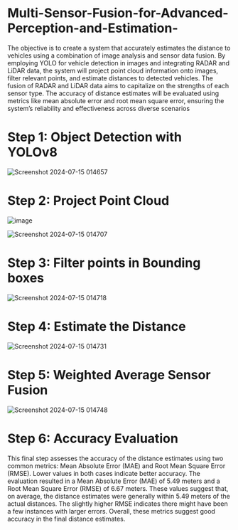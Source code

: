 # Multi-Sensor-Fusion-for-Advanced-Perception-and-Estimation-
The objective is to create a system that accurately estimates the distance to vehicles using a combination of image analysis and sensor data fusion. By employing YOLO for vehicle detection in images and integrating RADAR and LiDAR data, the system will project point cloud information onto images, filter relevant points, and estimate distances to detected vehicles. The fusion of RADAR and LiDAR data aims to capitalize on the strengths of each sensor type. The accuracy of distance estimates will be evaluated using metrics like mean absolute error and root mean square error, ensuring the system’s reliability and effectiveness across diverse scenarios


# **Step 1: Object Detection with YOLOv8** #

![Screenshot 2024-07-15 014657](https://github.com/user-attachments/assets/b270d9a8-f3f1-4377-8e71-12a65df098e0)




# **Step 2: Project Point Cloud** #

![image](https://github.com/user-attachments/assets/f1911f40-db16-4ceb-a6bc-85941594129e)



![Screenshot 2024-07-15 014707](https://github.com/user-attachments/assets/8951ddf4-ace9-49df-96f1-821deecae933)








# **Step 3: Filter points in Bounding boxes** #





![Screenshot 2024-07-15 014718](https://github.com/user-attachments/assets/84e31a04-3d9d-4df0-9cd3-23b64d61c217)







# **Step 4: Estimate the Distance** #





![Screenshot 2024-07-15 014731](https://github.com/user-attachments/assets/6a72fe80-ae00-46e9-add5-d7b911d9099c)







# **Step 5: Weighted Average Sensor Fusion** #




![Screenshot 2024-07-15 014748](https://github.com/user-attachments/assets/df07ea7d-9acb-4b3e-b98e-ce08ad0465e8)



# **Step 6: Accuracy Evaluation** #

 This final step assesses the accuracy of the distance estimates using two common metrics:
 Mean Absolute Error (MAE) and Root Mean Square Error (RMSE). Lower values in
 both cases indicate better accuracy. The evaluation resulted in a Mean Absolute Error (MAE) of 5.49 meters and a Root Mean
 Square Error (RMSE) of 6.67 meters. These values suggest that, on average, the distance
 estimates were generally within 5.49 meters of the actual distances. The slightly higher
 RMSE indicates there might have been a few instances with larger errors. Overall, these
 metrics suggest good accuracy in the final distance estimates.
